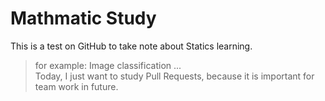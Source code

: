 # Mathmatic Study
This is a test on GitHub to take note about Statics learning.<br>
> for example: Image classification ... <br>
Today, I just want to study Pull Requests, because it is important for team work in future.<br>
